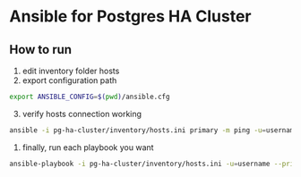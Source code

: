 # Ansible for Postgres HA Cluster

## How to run
1. edit inventory folder hosts
2. export configuration path
```bash
export ANSIBLE_CONFIG=$(pwd)/ansible.cfg
```
3. verify hosts connection working
```bash
ansible -i pg-ha-cluster/inventory/hosts.ini primary -m ping -u=username --private-key=~/.ssh/your_key
```
1. finally, run each playbook you want
```bash
ansible-playbook -i pg-ha-cluster/inventory/hosts.ini -u=username --private-key=~/.ssh/your_key pg-ha-cluster/playbooks/configure_primary.yml
```